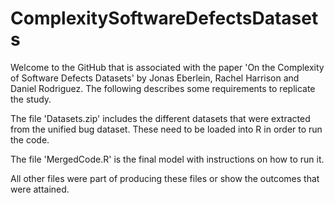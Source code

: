 # ComplexitySoftwareDefectsDatasets

Welcome to the GitHub that is associated with the paper 'On the Complexity of Software Defects Datasets' by Jonas Eberlein, Rachel Harrison and Daniel Rodriguez. The following describes some requirements to replicate the study. 

The file 'Datasets.zip' includes the different datasets that were extracted from the unified bug dataset. These need to be loaded into R in order to run the code.

The file 'MergedCode.R' is the final model with instructions on how to run it.

All other files were part of producing these files or show the outcomes that were attained.
